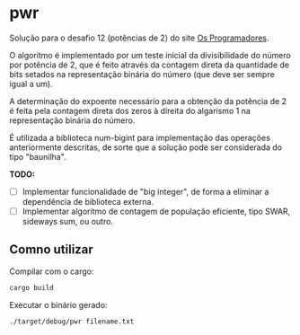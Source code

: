 # pwr

Solução para o desafio 12 (potências de 2) do site
[Os Programadores](http://osprogramadores.com/).

O algoritmo é implementado por um teste inicial da divisibilidade do número por
potência de 2, que é feito através da contagem direta da quantidade de bits
setados na representação binária do número (que deve ser sempre igual a um).

A determinação do expoente necessário para a obtenção da potência de 2 é feita
pela contagem direta dos zeros à direita do algarismo 1 na representação binária
do número.

É utilizada a biblioteca num-bigint para implementação das operações
anteriormente descritas, de sorte que a solução pode ser considerada do tipo
"baunilha".

**TODO:**

- [ ] Implementar funcionalidade de "big integer", de forma a eliminar a
dependência de biblioteca externa.
- [ ] Implementar algoritmo de contagem de população eficiente, tipo SWAR,
sideways sum, ou outro.

## Comno utilizar

Compilar com o cargo:

```bash
cargo build
```

Executar o binário gerado:

```bash
./target/debug/pwr filename.txt
```
